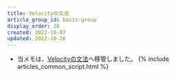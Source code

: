```yaml
---
title: Velocityの文法
article_group_id: basis-group
display_order: 20
created: 2022-10-07
updated: 2022-10-26
---
```

- 当メモは、[Velocityの文法](https://thinktwice.tech/it/velocity/grammar_of_velocity/)へ移管しました。
{% include articles_common_script.html %}
